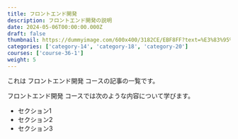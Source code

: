 ```yaml
---
title: フロントエンド開発
description: フロントエンド開発の説明
date: 2024-05-06T00:00:00.000Z
draft: false
thumbnail: https://dummyimage.com/600x400/3182CE/EBF8FF?text=%E3%83%95%E3%83%AD%E3%83%B3%E3%83%88%E3%82%A8%E3%83%B3%E3%83%89%E9%96%8B%E7%99%BA
categories: ['category-14', 'category-18', 'category-20']
courses: ['course-36-1']
weight: 5
---
```


これは フロントエンド開発 コースの記事の一覧です。

  フロントエンド開発 コースでは次のような内容について学びます。

  - セクション1
  - セクション2
  - セクション3